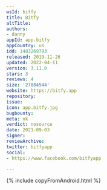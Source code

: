 ```yaml
---
wsId: bitfy
title: Bitfy
altTitle: 
authors:
- danny
appId: app.bitfy
appCountry: us
idd: 1483269793
released: 2019-11-26
updated: 2022-04-11
version: 3.11.0
stars: 3
reviews: 4
size: '27884544'
website: https://bitfy.app
repository: 
issue: 
icon: app.bitfy.jpg
bugbounty: 
meta: ok
verdict: nosource
date: 2021-09-03
signer: 
reviewArchive: 
twitter: bitfyapp
social:
- https://www.facebook.com/bitfyapp

---
```


{% include copyFromAndroid.html %}
